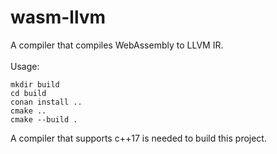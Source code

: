 # wasm-llvm
A compiler that compiles WebAssembly to LLVM IR.
<br/><br/>
Usage:<br/>
```
mkdir build
cd build
conan install ..
cmake ..
cmake --build .
```
A compiler that supports c++17 is needed to build this project.